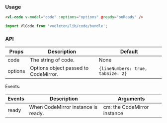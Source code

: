 ### Usage

``` html
<vl-code v-model="code" :options="options" @ready="onReady" />
```

``` js
import VlCode from 'vueleton/lib/code/bundle';
```

### API

Props         | Description                         | Default
--------------|-------------------------------------|---------
code          | The string of code.                 | None
options       | Options object passed to CodeMirror. | `{lineNumbers: true, tabSize: 2}`

Events:

Events        | Description                         | Arguments
--------------|-------------------------------------|-----------
ready         | When CodeMirror instance is ready.  | cm: the CodeMirror instance
